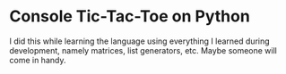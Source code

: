 # Сonsole Tic-Tac-Toe on Python
I did this while learning the language using everything I learned during development, namely matrices, list generators, etc. Maybe someone will come in handy.
